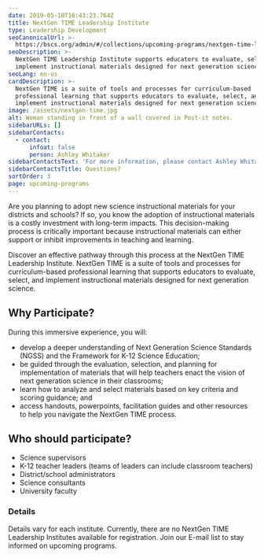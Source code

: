 ```yaml
---
date: 2019-05-10T16:43:23.764Z
title: NextGen TIME Leadership Institute
type: Leadership Development
seoCanonicalUrl: >-
  https://bscs.org/admin/#/collections/upcoming-programs/nextgen-time-leadership-institute
seoDescription: >-
  NextGen TIME Leadership Institute supports educators to evaluate, select, and
  implement instructional materials designed for next generation science.
seoLang: en-us
cardDescription: >-
  NextGen TIME is a suite of tools and processes for curriculum-based
  professional learning that supports educators to evaluate, select, and
  implement instructional materials designed for next generation science.
image: /assets/nextgen-time.jpg
alt: Woman standing in front of a wall covered in Post-it notes.
sidebarURLs: []
sidebarContacts:
  - contact:
      infoat: false
      person: Ashley Whitaker
sidebarContactsText: 'For more information, please contact Ashley Whitaker.'
sidebarContactsTitle: Questions?
sortOrder: 3
page: upcoming-programs
---
```

Are you planning to adopt new science instructional materials for your districts and schools? If so, you know the adoption of instructional materials is a costly investment with long-term impacts. This decision-making process is critically important because instructional materials can either support or inhibit improvements in teaching and learning.

Discover an effective pathway through this process at the NextGen TIME Leadership Institute. NextGen TIME is a suite of tools and processes for curriculum-based professional learning that supports educators to evaluate, select, and implement instructional materials designed for next generation science.

## Why Participate?

During this immersive experience, you will:

* develop a deeper understanding of Next Generation Science Standards (NGSS) and the Framework for K-12 Science Education;
* be guided through the evaluation, selection, and planning for implementation of materials that will help teachers enact the vision of next generation science in their classrooms;
* learn how to analyze and select materials based on key criteria and scoring guidance; and
* access handouts, powerpoints, facilitation guides and other resources to help you navigate the NextGen TIME process.

## Who should participate?

* Science supervisors
* K-12 teacher leaders (teams of leaders can include classroom teachers)
* District/school administrators
* Science consultants
* University faculty

### Details

Details vary for each institute. Currently, there are no NextGen TIME Leadership Institutes available for registration. Join our E-mail list to stay informed on upcoming programs.
